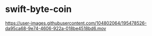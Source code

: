 # swift-byte-coin


https://user-images.githubusercontent.com/104802064/195478526-da95ca68-9e74-4606-922a-018be4518bd6.mov

